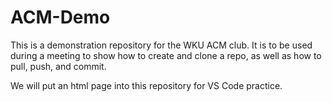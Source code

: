 # ACM-Demo

This is a demonstration repository for the WKU ACM club. It is to be used during a meeting to show how to create and clone a repo, as well as how to pull, push, and commit.

We will put an html page into this repository for VS Code practice.
